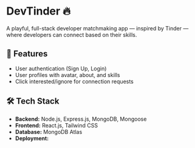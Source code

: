 # DevTinder 🔥

A playful, full-stack developer matchmaking app — inspired by Tinder — where developers can connect based on their skills.

## 🚀 Features

- User authentication (Sign Up, Login)
- User profiles with avatar, about, and skills
- Click interested/ignore for connection requests

## 🛠️ Tech Stack

- **Backend:** Node.js, Express.js, MongoDB, Mongoose
- **Frontend:** React.js, Tailwind CSS
- **Database:** MongoDB Atlas
- **Deployment:** 

